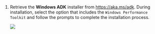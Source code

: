 1. Retrieve the **Windows ADK** installer from <https://aka.ms/adk>. During installation, select the option that includes the `Windows Performance Toolkit` and follow the prompts to complete the installation process.

    ![](https://joji.blob.core.windows.net/recipe/wpr-1.png)
